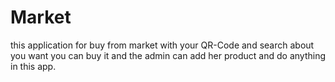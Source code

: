 # Market
this application for buy from market with your QR-Code and search about you want you can buy it and the admin can add her product and do anything in this app.
